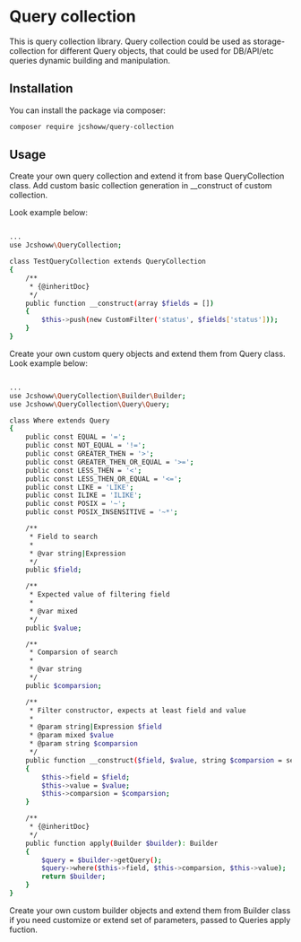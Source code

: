 # Query collection

This is query collection library. Query collection could be used as storage-collection for different Query objects, that could be used for DB/API/etc queries dynamic building and manipulation.

## Installation

You can install the package via composer:

```bash
composer require jcshoww/query-collection
```

## Usage

Create your own query collection and extend it from base QueryCollection class. Add custom basic collection generation in __construct of custom collection.

Look example below:

```bash

...
use Jcshoww\QueryCollection;

class TestQueryCollection extends QueryCollection
{
    /**
     * {@inheritDoc}
     */
    public function __construct(array $fields = [])
    {
        $this->push(new CustomFilter('status', $fields['status']));
    }
}
```

Create your own custom query objects and extend them from Query class.
Look example below:

```bash

...
use Jcshoww\QueryCollection\Builder\Builder;
use Jcshoww\QueryCollection\Query\Query;

class Where extends Query
{
    public const EQUAL = '=';
    public const NOT_EQUAL = '!=';
    public const GREATER_THEN = '>';
    public const GREATER_THEN_OR_EQUAL = '>=';
    public const LESS_THEN = '<';
    public const LESS_THEN_OR_EQUAL = '<=';
    public const LIKE = 'LIKE';
    public const ILIKE = 'ILIKE';
    public const POSIX = '~';
    public const POSIX_INSENSITIVE = '~*';

    /**
     * Field to search
     * 
     * @var string|Expression
     */
    public $field;

    /**
     * Expected value of filtering field
     * 
     * @var mixed
     */
    public $value;

    /**
     * Comparsion of search
     * 
     * @var string
     */
    public $comparsion;

    /**
     * Filter constructor, expects at least field and value
     * 
     * @param string|Expression $field
     * @param mixed $value
     * @param string $comparsion
     */
    public function __construct($field, $value, string $comparsion = self::EQUAL)
    {
        $this->field = $field;
        $this->value = $value;
        $this->comparsion = $comparsion;
    }

    /**
     * {@inheritDoc}
     */
    public function apply(Builder $builder): Builder
    {
        $query = $builder->getQuery();
        $query->where($this->field, $this->comparsion, $this->value);
        return $builder;
    }
}

```

Create your own custom builder objects and extend them from Builder class if you need customize or extend set of parameters, passed to Queries apply fuction.